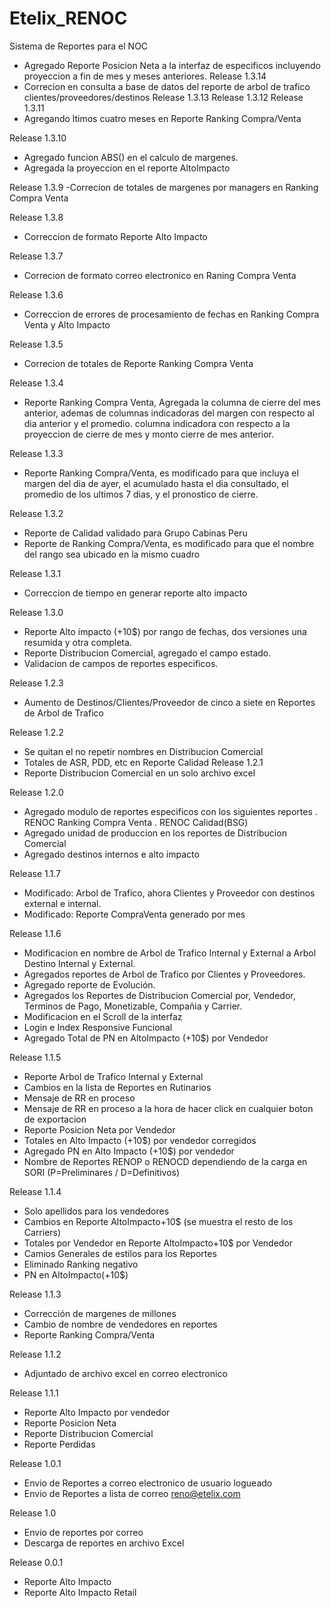 Etelix_RENOC
============

Sistema de Reportes para el NOC
- Agregado Reporte Posicion Neta a la interfaz de especificos incluyendo proyeccion a fin de mes y meses anteriores.
Release 1.3.14
- Correcion en consulta a base de datos del reporte de arbol de trafico clientes/proveedores/destinos
Release 1.3.13
Release 1.3.12
Release 1.3.11
- Agregando ltimos cuatro meses en Reporte Ranking Compra/Venta

Release 1.3.10
- Agregado funcion ABS() en el calculo de margenes.
- Agregada la proyeccion en el reporte AltoImpacto

Release 1.3.9
-Correcion de totales de margenes por managers en Ranking Compra Venta

Release 1.3.8
- Correccion de formato Reporte Alto Impacto

Release 1.3.7
- Correcion de formato correo electronico en Raning Compra Venta

Release 1.3.6
- Correccion de errores de procesamiento de fechas en Ranking Compra Venta y Alto Impacto

Release 1.3.5
- Correcion de totales de Reporte Ranking Compra Venta

Release 1.3.4
- Reporte Ranking Compra Venta, Agregada la columna de cierre del mes anterior, ademas de columnas indicadoras del margen con respecto al dia anterior y el promedio. columna indicadora con respecto a la proyeccion de cierre de mes y monto cierre de mes anterior.

Release 1.3.3
- Reporte Ranking Compra/Venta, es modificado para que incluya el margen del dia de ayer, el acumulado hasta el dia consultado, el promedio de los ultimos 7 dias, y el pronostico de cierre.

Release 1.3.2
- Reporte de Calidad validado para Grupo Cabinas Peru
- Reporte de Ranking Compra/Venta, es modificado para que el nombre del rango sea ubicado en la mismo cuadro

Release 1.3.1
- Correccion de tiempo en generar reporte alto impacto

Release 1.3.0
- Reporte Alto impacto (+10$) por rango de fechas, dos versiones una resumida y otra completa.
- Reporte Distribucion Comercial, agregado el campo estado.
- Validacion de campos de reportes especificos.

Release 1.2.3
- Aumento de Destinos/Clientes/Proveedor de cinco a siete en Reportes de Arbol de Trafico

Release 1.2.2
- Se quitan el no repetir nombres en Distribucion Comercial
- Totales de ASR, PDD, etc en Reporte Calidad
Release 1.2.1
- Reporte Distribucion Comercial en un solo archivo excel

Release 1.2.0
- Agregado modulo de reportes especificos con los siguientes reportes
	. RENOC Ranking Compra Venta
	. RENOC Calidad(BSG)
- Agregado unidad de produccion en los reportes de Distribucion Comercial
- Agregado destinos internos e alto impacto

Release 1.1.7
- Modificado: Arbol de Trafico, ahora Clientes y Proveedor con destinos external e internal.
- Modificado: Reporte CompraVenta generado por mes

Release 1.1.6
- Modificacion en nombre de Arbol de Trafico Internal y External a Arbol Destino Internal y External.
- Agregados reportes de Arbol de Trafico por Clientes y Proveedores.
- Agregado reporte de Evolución.
- Agregados los Reportes de Distribucion Comercial por, Vendedor, Terminos de Pago, Monetizable, Compañia y Carrier.
- Modificacion en el Scroll de la interfaz
- Login e Index Responsive Funcional
- Agregado Total de PN en AltoImpacto (+10$) por Vendedor

Release 1.1.5
- Reporte Arbol de Trafico Internal y External
- Cambios en la lista de Reportes en Rutinarios
- Mensaje de RR en proceso
- Mensaje de RR en proceso a la hora de hacer click en cualquier boton de exportacion
- Reporte Posicion Neta por Vendedor
- Totales en Alto Impacto (+10$) por vendedor corregidos
- Agregado PN en Alto Impacto (+10$) por vendedor
- Nombre de Reportes RENOP o RENOCD dependiendo de la carga en SORI (P=Preliminares / D=Definitivos)

Release 1.1.4
- Solo apellidos para los vendedores
- Cambios en Reporte AltoImpacto+10$ (se muestra el resto de los Carriers)
- Totales por Vendedor en Reporte AltoImpacto+10$ por Vendedor
- Camios Generales de estilos para los Reportes
- Eliminado Ranking negativo
- PN en AltoImpacto(+10$)

Release 1.1.3
- Corrección de margenes de millones
- Cambio de nombre de vendedores en reportes
- Reporte Ranking Compra/Venta

Release 1.1.2
- Adjuntado de archivo excel en correo electronico

Release 1.1.1
- Reporte Alto Impacto por vendedor
- Reporte Posicion Neta
- Reporte Distribucion Comercial
- Reporte Perdidas

Release 1.0.1
- Envio de Reportes a correo electronico de usuario logueado
- Envio de Reportes a lista de correo reno@etelix.com

Release 1.0
- Envio de reportes por correo
- Descarga de reportes en archivo Excel

Release 0.0.1
- Reporte Alto Impacto
- Reporte Alto Impacto Retail
